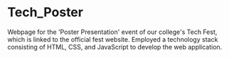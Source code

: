 # Tech_Poster
Webpage for the 'Poster Presentation' event of our college's Tech Fest, which is linked to the official fest website.
Employed a technology stack consisting of HTML, CSS, and JavaScript to develop the web application.
